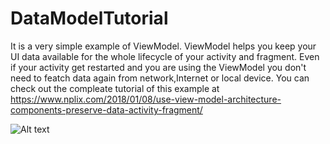 # DataModelTutorial
It is a very simple example of ViewModel.
ViewModel helps you keep your UI data available for the whole lifecycle of your activity and fragment.
Even if your activity get restarted and you are using the ViewModel you don't need to featch data again from network,Internet or local device.
You can check out the compleate tutorial of this example at https://www.nplix.com/2018/01/08/use-view-model-architecture-components-preserve-data-activity-fragment/

![Alt text](https://i1.wp.com/www.nplix.com/wp-content/uploads/2018/01/LiveData-Example.jpg "ViewModel Example")
